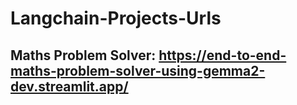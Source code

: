 # Langchain-Projects-Urls

## Maths Problem Solver: https://end-to-end-maths-problem-solver-using-gemma2-dev.streamlit.app/

